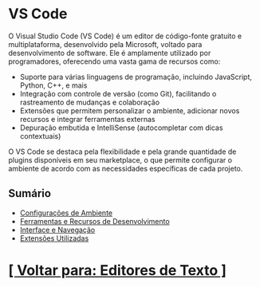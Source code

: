 # VS Code

O Visual Studio Code (VS Code) é um editor de código-fonte gratuito e multiplataforma, desenvolvido pela Microsoft, voltado para desenvolvimento de software. Ele é amplamente utilizado por programadores, oferecendo uma vasta gama de recursos como:

- Suporte para várias linguagens de programação, incluindo JavaScript, Python, C++, e mais
- Integração com controle de versão (como Git), facilitando o rastreamento de mudanças e colaboração
- Extensões que permitem personalizar o ambiente, adicionar novos recursos e integrar ferramentas externas
- Depuração embutida e IntelliSense (autocompletar com dicas contextuais)

O VS Code se destaca pela flexibilidade e pela grande quantidade de plugins disponíveis em seu marketplace, o que permite configurar o ambiente de acordo com as necessidades específicas de cada projeto.

## Sumário

- [Configurações de Ambiente](./1-configuracoes-ambiente/1-configuracoes-ambiente.md)
- [Ferramentas e Recursos de Desenvolvimento](./2-ferramentas-recursos-desenvolvimento/1-ferramentas-recursos-desenvolvimento.md)
- [Interface e Navegação](./3-interface-navegacao/1-interface-navegacao.md)
- [Extensões Utilizadas](./4-extensoes-utilizadas.md)

# [[ Voltar para: Editores de Texto ]](../editores-texto.md)